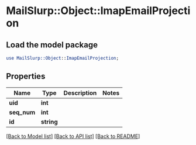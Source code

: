 # MailSlurp::Object::ImapEmailProjection

## Load the model package
```perl
use MailSlurp::Object::ImapEmailProjection;
```

## Properties
Name | Type | Description | Notes
------------ | ------------- | ------------- | -------------
**uid** | **int** |  | 
**seq_num** | **int** |  | 
**id** | **string** |  | 

[[Back to Model list]](../README#documentation-for-models) [[Back to API list]](../README#documentation-for-api-endpoints) [[Back to README]](../README)


